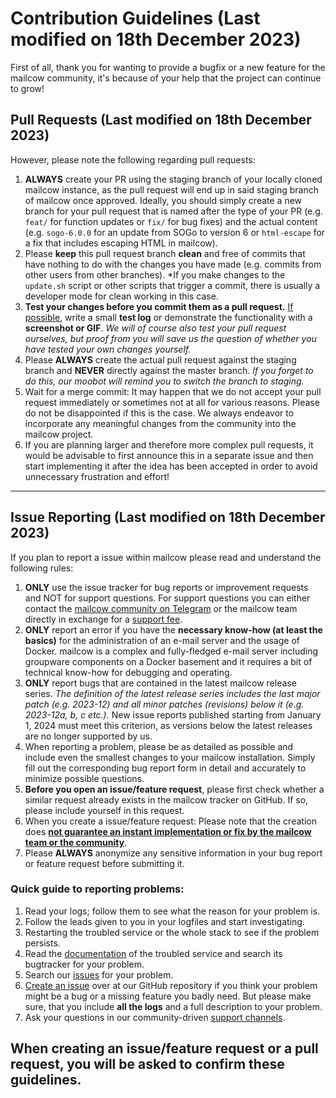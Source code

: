 # Contribution Guidelines (Last modified on 18th December 2023)

First of all, thank you for wanting to provide a bugfix or a new feature for the mailcow community, it's because of your help that the project can continue to grow!

## Pull Requests (Last modified on 18th December 2023)

However, please note the following regarding pull requests:

1. **ALWAYS** create your PR using the staging branch of your locally cloned mailcow instance, as the pull request will end up in said staging branch of mailcow once approved. Ideally, you should simply create a new branch for your pull request that is named after the type of your PR (e.g. `feat/` for function updates or `fix/` for bug fixes) and the actual content (e.g. `sogo-6.0.0` for an update from SOGo to version 6 or `html-escape` for a fix that includes escaping HTML in mailcow).
2. Please **keep** this pull request branch **clean** and free of commits that have nothing to do with the changes you have made (e.g. commits from other users from other branches). *If you make changes to the `update.sh` script or other scripts that trigger a commit, there is usually a developer mode for clean working in this case.
3. **Test your changes before you commit them as a pull request.** <ins>If possible</ins>, write a small **test log** or demonstrate the functionality with a **screenshot or GIF**. *We will of course also test your pull request ourselves, but proof from you will save us the question of whether you have tested your own changes yourself.*
4. Please **ALWAYS** create the actual pull request against the staging branch and **NEVER** directly against the master branch. *If you forget to do this, our moobot will remind you to switch the branch to staging.*
5. Wait for a merge commit: It may happen that we do not accept your pull request immediately or sometimes not at all for various reasons. Please do not be disappointed if this is the case. We always endeavor to incorporate any meaningful changes from the community into the mailcow project.
6. If you are planning larger and therefore more complex pull requests, it would be advisable to first announce this in a separate issue and then start implementing it after the idea has been accepted in order to avoid unnecessary frustration and effort!

---

## Issue Reporting (Last modified on 18th December 2023)

If you plan to report a issue within mailcow please read and understand the following rules:

1. **ONLY** use the issue tracker for bug reports or improvement requests and NOT for support questions. For support questions you can either contact the [mailcow community on Telegram](https://docs.mailcow.email/#community-support-and-chat) or the mailcow team directly in exchange for a [support fee](https://docs.mailcow.email/#commercial-support).
2. **ONLY** report an error if you have the **necessary know-how (at least the basics)** for the administration of an e-mail server and the usage of Docker. mailcow is a complex and fully-fledged e-mail server including groupware components on a Docker basement and it requires a bit of technical know-how for debugging and operating.
3. **ONLY** report bugs that are contained in the latest mailcow release series. *The definition of the latest release series includes the last major patch (e.g. 2023-12) and all minor patches (revisions) below it (e.g. 2023-12a, b, c etc.).* New issue reports published starting from January 1, 2024 must meet this criterion, as versions below the latest releases are no longer supported by us.
4. When reporting a problem, please be as detailed as possible and include even the smallest changes to your mailcow installation. Simply fill out the corresponding bug report form in detail and accurately to minimize possible questions.
5. **Before you open an issue/feature request**, please first check whether a similar request already exists in the mailcow tracker on GitHub. If so, please include yourself in this request.
6. When you create a issue/feature request: Please note that the creation does <ins>**not guarantee an instant implementation or fix by the mailcow team or the community**</ins>.
7. Please **ALWAYS** anonymize any sensitive information in your bug report or feature request before submitting it.

### Quick guide to reporting problems:
1. Read your logs; follow them to see what the reason for your problem is.
2. Follow the leads given to you in your logfiles and start investigating.
3. Restarting the troubled service or the whole stack to see if the problem persists.
4. Read the [documentation](https://docs.mailcow.email/) of the troubled service and search its bugtracker for your problem.
5. Search our [issues](https://github.com/mailcow/mailcow-dockerized/issues) for your problem.
6. [Create an issue](https://github.com/mailcow/mailcow-dockerized/issues/new/choose) over at our GitHub repository if you think your problem might be a bug or a missing feature you badly need. But please make sure, that you include **all the logs** and a full description to your problem.
7. Ask your questions in our community-driven [support channels](https://docs.mailcow.email/#community-support-and-chat).

## When creating an issue/feature request or a pull request, you will be asked to confirm these guidelines.